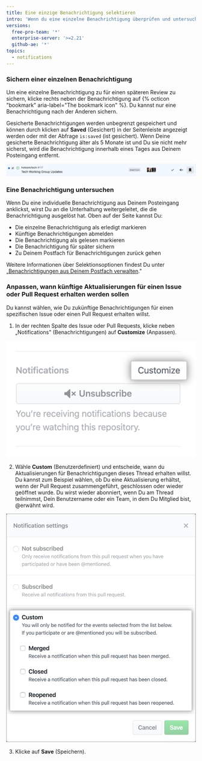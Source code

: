 ```yaml
---
title: Eine einzige Benachrichtigung selektieren
intro: 'Wenn du eine einzelne Benachrichtigung überprüfen und untersuchen willst, hast Du verschiedene Auswahlmöglichkeiten, die für die detaillierte Benachrichtigungs-Ansicht optimiert sind.'
versions:
  free-pro-team: '*'
  enterprise-server: '>=2.21'
  github-ae: '*'
topics:
  - notifications
---
```


### Sichern einer einzelnen Benachrichtigung

Um eine einzelne Benachrichtigung zu für einen späteren Review zu sichern, klicke rechts neben der Benachrichtigung auf {% octicon "bookmark" aria-label="The bookmark icon" %}. Du kannst nur eine Benachrichtigung nach der Anderen sichern.

Gesicherte Benachrichtigungen werden unbegrenzt gespeichert und können durch klicken auf **Saved** (Gesichert) in der Seitenleiste angezeigt werden oder mit der Abfrage `is:saved` (ist gesichert). Wenn Deine gesicherte Benachrichtigung älter als 5 Monate ist und Du sie nicht mehr sicherst, wird die Benachrichtigung innerhalb eines Tages aus Deinem Posteingang entfernt.

  ![Selektions-Option speichern](/assets/images/help/notifications-v2/save-triaging-option.png)

### Eine Benachrichtigung untersuchen

Wenn Du eine individuelle Benachrichtigung aus Deinem Posteingang anklickst, wirst Du an die Unterhaltung weitergeleitet, die die Benachrichtigung ausgelöst hat. Oben auf der Seite kannst Du:
- Die einzelne Benachrichtigung als erledigt markieren
- Künftige Benachrichtigungen abmelden
- Die Benachrichtigung als gelesen markieren
- Die Benachrichtigung für später sichern
- Zu Deinem Postfach für Benachrichtigungen zurück gehen

Weitere Informationen über Selektionsoptionen findest Du unter „[Benachrichtigungen aus Deinem Postfach verwalten](/github/managing-subscriptions-and-notifications-on-github/managing-notifications-from-your-inbox#triaging-options)."

### Anpassen, wann künftige Aktualisierungen für einen Issue oder Pull Request erhalten werden sollen

Du kannst wählen, wie Du zukünftige Benachrichtigungen für einen spezifischen Issue oder einen Pull Request erhalten willst.

1. In der rechten Spalte des Issue oder Pull Requests, klicke neben „Notifications" (Benachrichtigungen) auf **Customize** (Anpassen).

  ![Anpassungs-Option under "Notifications" (Benachrichtigungen)](/assets/images/help/notifications-v2/customize-notifications-for-specific-thread.png)

2. Wähle **Custom** (Benutzerdefiniert) und entscheide, wann du Aktualisierungen für Benachrichtigungen dieses Thread erhalten willst. Du kannst zum Beispiel wählen, ob Du eine Aktualisierung erhältst, wenn der Pull Request zusammengeführt, geschlossen oder wieder geöffnet wurde. Du wirst wieder abonniert, wenn Du am Thread teilnimmst, Dein Benutzername oder ein Team, in dem Du Mitglied bist, @erwähnt wird.

  ![Optionen zum Anpassen von Benachrichtigungen](/assets/images/help/notifications-v2/custom-options-for-customizing-notification-thread-updates.png)

3. Klicke auf **Save** (Speichern).
